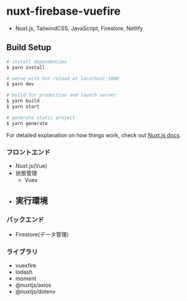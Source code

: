 # nuxt-firebase-vuefire
- Nuxt.js, TailwindCSS, JavaScript, Firestore, Netlify
## Build Setup

```bash
# install dependencies
$ yarn install

# serve with hot reload at localhost:3000
$ yarn dev

# build for production and launch server
$ yarn build
$ yarn start

# generate static project
$ yarn generate
```

For detailed explanation on how things work, check out [Nuxt.js docs](https://nuxtjs.org).

### フロントエンド
- Nuxt.js(Vue)
- 状態管理
    - Vuex
- 実行環境
    - 

### バックエンド
- Firestore(データ管理)

### ライブラリ
- vuexfire
- lodash
- moment
- @nuxtjs/axios
- @nuxtjs/dotenv

